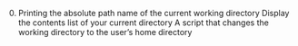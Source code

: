 0. Printing the absolute path name of the current working directory
Display the contents list of your current directory
A script that changes the working directory to the user’s home directory

